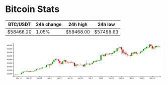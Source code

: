 # Bitcoin Stats

BTC/USDT|24h change|24h high|24h low|
|---|---|---|---|
|$58466.20|1.05%|$59468.00|$57499.63|

<img src="./chart.svg">
